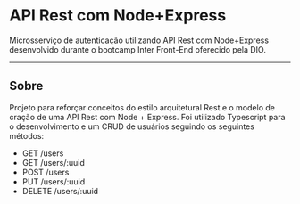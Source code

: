 # API Rest com Node+Express
Microsserviço de autenticação utilizando API Rest com Node+Express desenvolvido durante o bootcamp Inter Front-End oferecido pela DIO.

---
## Sobre 
Projeto para reforçar conceitos do estilo arquitetural Rest e o modelo de cração de uma API Rest com Node + Express.
Foi utilizado Typescript para o desenvolvimento e um CRUD de usuários seguindo os seguintes métodos:
- GET /users
- GET /users/:uuid
- POST /users
- PUT /users/:uuid
- DELETE /users/:uuid

